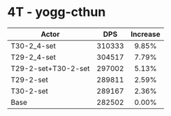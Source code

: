 # 4T - yogg-cthun
| Actor | DPS | Increase |
|---|:---:|:---:|
|T30-2_4-set|310333|9.85%|
|T29-2_4-set|304517|7.79%|
|T29-2-set+T30-2-set|297002|5.13%|
|T29-2-set|289811|2.59%|
|T30-2-set|289167|2.36%|
|Base|282502|0.00%|
